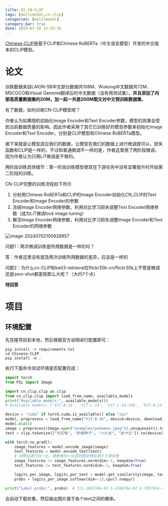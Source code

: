 ```yaml
---
title: 01_CN-CLIP
tags: [multimodal,cn-clip]
categories: [multimodal]
category_bar: true
date: 2024-07-10 15:23:16
---
```


[Chinese-CLIP](https://github.com/OFA-Sys/Chinese-CLIP)是基于CLIP和Chinese RoBERTa（中文语言模型）开发的中文版本的CLIP模型。

# 论文

训练数据来自LAION-5B中文部分数据共108M、Wukong中文数据共72M、MSCOCO和Visual Genome翻译后的中文数据（没有用测试集）。**并且添加了内部高质量数据集约20M，加一起一共是200M图文对中文预训练数据集**。

有了数据，如何训练CN-CLIP模型呢？

作者认为如果随机初始化Image Encoder和Text Encoder参数，模型的效果会受到当前数据质量的影响。因此作者采用了其它已训练好的模型参数来初始化Image Encoder和Text Encoder，分别是CLIP模型和Chinese RoBERTa模型。

接下来就是让模型适应我们的数据，让模型在我们的数据上进行微调就可以，损失函数和CLIP是一样的，不过和普通微调不一样的是，作者这里用了两阶段微调，因为作者认为只用LiT微调是不够的。

两阶段训练具体细节：第一阶段训练模型使其在下游任务中没有显著提升时开始第二阶段的训练。

CN-CLIP完整的训练流程如下所示

1. 分别用Chinese RoBERTa和CLIP的Image Encoder初始化CN_CLIP的Text Encoder和Image Encoder的参数
2. 冻结Image Encoder网络参数，利用对比学习损失调整Text Encoder网络参数（成为LiT微调lock image tuning）
3. 解冻Image Encoder网络参数，利用对比学习损失调整Image Encoder和Text Encoder的网络参数

![image-20240702100928957](https://cdn.jsdelivr.net/gh/airainday/blogimage@main/image-20240702100928957.png)

问题1：两次微调训练是所用数据是一样的吗？

答：作者这里没有提及两次训练所用数据的差异，应该是一样的

问题2：为什么cn-CLIP和beit3-retrieval在flickr30k-cn/flickr30k上不管是微调还是zero-shot都差距那么大呢？（大约7个点）

**待回答**

# 项目

## 环境配置

先克隆项目到本地，然后根据官方说明进行配置即可：

```shell
pip install -r requirements.txt
cd Chinese-CLIP
pip install -e .
```

执行下面命令测试环境是否配置完成：

```python
import torch 
from PIL import Image

import cn_clip.clip as clip
from cn_clip.clip import load_from_name, available_models
print("Available models:", available_models())  
# Available models: ['ViT-B-16', 'ViT-L-14', 'ViT-L-14-336', 'ViT-H-14', 'RN50']

device = "cuda" if torch.cuda.is_available() else "cpu"
model, preprocess = load_from_name("ViT-B-16", device=device, download_root='./')
model.eval()
image = preprocess(Image.open("examples/pokemon.jpeg")).unsqueeze(0).to(device)
text = clip.tokenize(["杰尼龟", "妙蛙种子", "小火龙", "皮卡丘"]).to(device)

with torch.no_grad():
    image_features = model.encode_image(image)
    text_features = model.encode_text(text)
    # 对特征进行归一化，请使用归一化后的图文特征用于下游任务
    image_features /= image_features.norm(dim=-1, keepdim=True) 
    text_features /= text_features.norm(dim=-1, keepdim=True)    

    logits_per_image, logits_per_text = model.get_similarity(image, text)
    probs = logits_per_image.softmax(dim=-1).cpu().numpy()

print("Label probs:", probs)  # [[1.268734e-03 5.436878e-02 6.795761e-04 9.436829e-01]]
```

会自动下载权重，然后输出图片属于各个text之间的概率。







